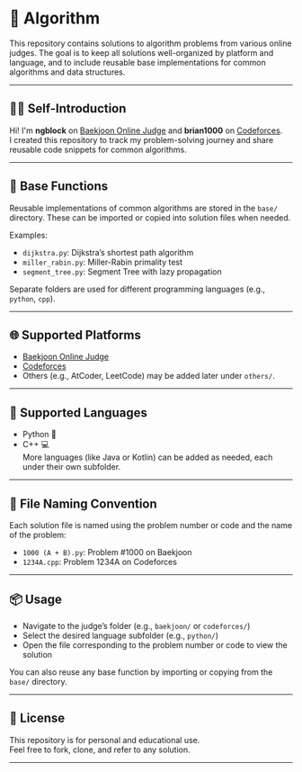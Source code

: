 # 🧠 Algorithm

This repository contains solutions to algorithm problems from various online judges. The goal is to keep all solutions well-organized by platform and language, and to include reusable base implementations for common algorithms and data structures.

---

## 🙋‍♂️ Self-Introduction

Hi! 
I'm **ngblock** on [Baekjoon Online Judge](https://www.acmicpc.net/user/ngblock) and 
**brian1000** on [Codeforces](https://codeforces.com/profile/brian1000).  
I created this repository to track my problem-solving journey and share reusable code snippets for common algorithms.

---

## 🔧 Base Functions

Reusable implementations of common algorithms are stored in the `base/` directory. These can be imported or copied into solution files when needed.

Examples:
- `dijkstra.py`: Dijkstra’s shortest path algorithm
- `miller_rabin.py`: Miller-Rabin primality test
- `segment_tree.py`: Segment Tree with lazy propagation

Separate folders are used for different programming languages (e.g., `python`, `cpp`).

---

## 🌐 Supported Platforms

- [Baekjoon Online Judge](https://www.acmicpc.net/)
- [Codeforces](https://codeforces.com/)
- Others (e.g., AtCoder, LeetCode) may be added later under `others/`.

---

## 💬 Supported Languages

- Python 🐍
- C++ 💻  
More languages (like Java or Kotlin) can be added as needed, each under their own subfolder.

---

## 📌 File Naming Convention

Each solution file is named using the problem number or code and the name of the problem:

- `1000 (A + B).py`: Problem #1000 on Baekjoon
- `1234A.cpp`: Problem 1234A on Codeforces

---

## 📦 Usage

- Navigate to the judge’s folder (e.g., `baekjoon/` or `codeforces/`)
- Select the desired language subfolder (e.g., `python/`)
- Open the file corresponding to the problem number or code to view the solution

You can also reuse any base function by importing or copying from the `base/` directory.

---

## 🧾 License

This repository is for personal and educational use.  
Feel free to fork, clone, and refer to any solution.

---
